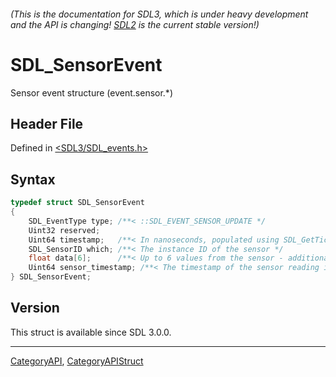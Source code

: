###### (This is the documentation for SDL3, which is under heavy development and the API is changing! [SDL2](https://wiki.libsdl.org/SDL2/) is the current stable version!)
# SDL_SensorEvent

Sensor event structure (event.sensor.*)

## Header File

Defined in [<SDL3/SDL_events.h>](https://github.com/libsdl-org/SDL/blob/main/include/SDL3/SDL_events.h)

## Syntax

```c
typedef struct SDL_SensorEvent
{
    SDL_EventType type; /**< ::SDL_EVENT_SENSOR_UPDATE */
    Uint32 reserved;
    Uint64 timestamp;   /**< In nanoseconds, populated using SDL_GetTicksNS() */
    SDL_SensorID which; /**< The instance ID of the sensor */
    float data[6];      /**< Up to 6 values from the sensor - additional values can be queried using SDL_GetSensorData() */
    Uint64 sensor_timestamp; /**< The timestamp of the sensor reading in nanoseconds, not necessarily synchronized with the system clock */
} SDL_SensorEvent;
```

## Version

This struct is available since SDL 3.0.0.

----
[CategoryAPI](CategoryAPI), [CategoryAPIStruct](CategoryAPIStruct)

